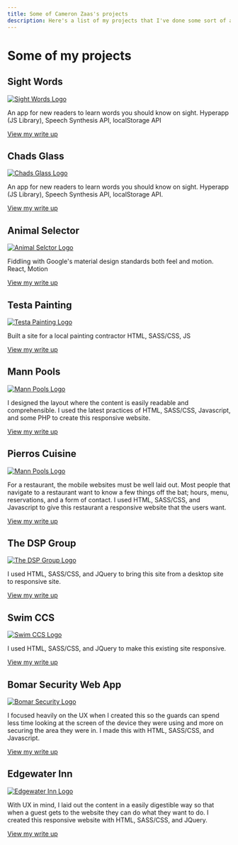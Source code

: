 ```yaml
---
title: Some of Cameron Zaas's projects 
description: Here's a list of my projects that I've done some sort of a write up on.
---
```


# Some of my projects

## Sight Words

<a href="/projects/sightwords">![Sight Words Logo](http://192.168.0.100:1111/images/sightwords-logo.jpg)</a>

An app for new readers to learn words you should know on sight. Hyperapp (JS Library), Speech Synthesis API, localStorage API

[View my write up](/projects/sightwords)

## Chads Glass

<a href="/projects/chads-glass">![Chads Glass Logo](http://192.168.0.100:1111/images/chads-glass-logo.jpg)</a>

An app for new readers to learn words you should know on sight. Hyperapp (JS Library), Speech Synthesis API, localStorage API.

[View my write up](/projects/chads-glass)

## Animal Selector

<a href="/projects/animal-selector">![Animal Selctor Logo](http://192.168.0.100:1111/images/animal-selector-logo.jpg)</a>

Fiddling with Google's material design standards both feel and motion. React, Motion

[View my write up](/projects/animal-selector)

## Testa Painting

<a href="/projects/testa-painting">![Testa Painting Logo](http://192.168.0.100:1111/images/testa-painting-logo.jpg)</a>

Built a site for a local painting contractor HTML, SASS/CSS, JS

[View my write up](/projects/testa-painting)

## Mann Pools

<a href="/projects/mann-pools">![Mann Pools Logo](http://192.168.0.100:1111/images/mann-pools-logo.jpg)</a>

I designed the layout where the content is easily readable and comprehensible. I used the latest practices of HTML, SASS/CSS, Javascript, and some PHP to create this responsive website.

[View my write up](/projects/mann-pools)

## Pierros Cuisine

<a href="/projects/pierros-cuisine">![Mann Pools Logo](http://192.168.0.100:1111/images/pierros-cuisine-logo.jpg)</a>

For a restaurant, the mobile websites must be well laid out. Most people that navigate to a restaurant want to know a few things off the bat; hours, menu, reservations, and a form of contact. I used HTML, SASS/CSS, and Javascript to give this restaurant a responsive website that the users want.

[View my write up](/projects/pierros-cuisine)

## The DSP  Group

<a href="/projects/the-dsp-group">![The DSP Group Logo](http://192.168.0.100:1111/images/dsp-group-logo.jpg)</a>

I used HTML, SASS/CSS, and JQuery to bring this site from a desktop site to responsive site.

[View my write up](/projects/the-dsp-group)

## Swim CCS

<a href="/projects/swim-ccs">![Swim CCS Logo](http://192.168.0.100:1111/images/swim-ccs-logo.jpg)</a>

I used HTML, SASS/CSS, and JQuery to make this existing site responsive.

[View my write up](/projects/swim-ccs)

## Bomar Security Web App

<a href="/projects/bomar-security-app">![Bomar Security Logo](http://192.168.0.100:1111/images/bomar-security-logo.jpg)</a>

I focused heavily on the UX when I created this so the guards can spend less time looking at the screen of the device they were using and more on securing the area they were in. I made this with HTML, SASS/CSS, and Javascript.

[View my write up](/projects/bomar-security-app)

## Edgewater Inn

<a href="/projects/edgewater-inn">![Edgewater Inn Logo](http://192.168.0.100:1111/images/edgewater-inn-logo.jpg)</a>

With UX in mind, I laid out the content in a easily digestible way so that when a guest gets to the website they can do what they want to do. I created this responsive website with HTML, SASS/CSS, and JQuery.

[View my write up](/projects/edgewater-inn)
